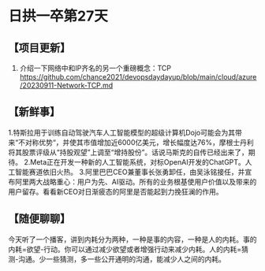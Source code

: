 # 日拱一卒第27天

## 【项目更新】
1. 介绍一下网络中和IP齐名的另一个重磅概念：TCP https://github.com/chance2021/devopsdaydayup/blob/main/cloud/azure/20230911-Network-TCP.md
      
## 【新鲜事】
1.特斯拉用于训练自动驾驶汽车人工智能模型的超级计算机Dojo可能会为其带来“不对称优势“，并使其市值增加近6000亿美元，增长幅度达76%，摩根士丹利将其股票评级从“持股观望”上调至“增持股份”。话说马斯克的自传已经出来了，期待。
2.Meta正在开发一种新的人工智能系统，对标OpenAI开发的ChatGPT。人工智能赛道依旧火热。
3.阿里巴巴CEO兼董事长张勇卸任，由吴泳铭接任，并宣布阿里两大战略重心：用户为先、AI驱动。所有的业务根基使用户价值以及带来的用户留存。看看新CEO对日渐疲态的阿里是否能起到力挽狂澜的作用。

## 【随便聊聊】
今天听了一个播客，讲到内耗分为两种，一种是事的内容，一种是人的内耗。事的内耗=欲望-行动。你可以通过减少欲望或者增强行动来减少内耗。人的内耗=猜测-沟通。少一些猜测，多一些公开通明的沟通，能减少人之间的内耗。